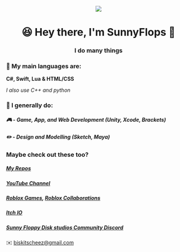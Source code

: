 <p align="center"><img src="https://github.com/user-attachments/assets/267d2fe7-def5-4b71-916a-f0ded73a4bcb"></p>

<h1 align="center">😆 Hey there, I'm SunnyFlops 👋</h1>
<h3 align="center">I do many things</h3>

### 💭 My main languages are:
**C#, Swift, Lua & HTML/CSS**

_I also use C++ and python_

### 💬 I generally do:
##### 🎮 - Game, App, and Web Development (Unity, Xcode, Brackets)
##### ✏️ - Design and Modelling (Sketch, Maya)

### Maybe check out these too?

##### [My Repos](https://github.com/SunnyFloppyDiskStudios?tab=repositories)
##### [YouTube Channel](https://www.youtube.com/@SunnyFlops)
##### [Roblox Games](https://www.roblox.com/users/986533440/profile), [Roblox Collaborations](https://create.roblox.com/talent/creators/986533440)
##### [Itch IO](https://sunnyfloppydiskstudios.itch.io/)
##### [Sunny Floppy Disk studios Community Discord]()

✉️ biskitscheez@gmail.com
